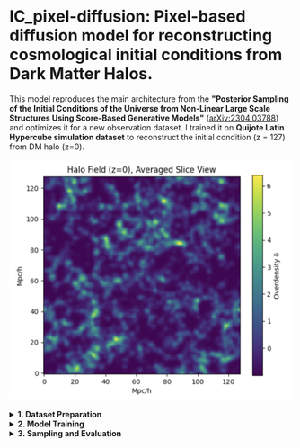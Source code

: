 # IC_pixel-diffusion: Pixel-based diffusion model for reconstructing cosmological initial conditions from Dark Matter Halos. 
This model reproduces the main architecture from the **"Posterior Sampling of the Initial Conditions of the Universe from Non-Linear Large Scale Structures Using Score-Based Generative Models"** ([arXiv:2304.03788](https://arxiv.org/abs/2304.03788)) and optimizes it for a new observation dataset. I trained it on **Quijote Latin Hypercube simulation dataset** to reconstruct the initial condition (z = 127) from DM halo (z=0).

![halo_slice_z0](plots/halo_slice_z0.png)




<details>
<summary><b> 1. Dataset Preparation</b></summary>

The dataset used for this project is based on the **Quijote simulation suite**, which provides
large-scale N-body simulations of the Universe. These simulations are used here to generate both
the **initial condition density fields (z = 127)** and the **halo density fields (z = 0)**.

The **initial condition (z = 127)** density fields are generated using the **Latin Hypercube simulation snapshots**
from Quijote. The corresponding generation script is provided here:
[Initial Condition Generation Code](https://github.com/UVA-MLSys/IC_pixel-diffusion/blob/main/Dataset/generate_train_z127_density.py).

The **halo density fields (z = 0)** are constructed from the **halo catalogs** produced by the
**Friends-of-Friends (FoF)** algorithm applied to the Quijote N-body simulations.
The processing script used for this step is provided here:
[Halo Field Generation Code](https://github.com/UVA-MLSys/IC_pixel-diffusion/blob/main/Dataset/generate_halo_redshift_mass.py).

After generating the individual samples for both redshifts (z = 127 and z = 0),
the **stacking script** in the `dataset/` folder is used to combine all simulation IDs
into two single large `.npy` arrays for training.


For demonstration purposes, two small **stacked dataset samples** are included in the `Dataset/` folder:

- `quijote128_halo_train_3.npy` — stacked sample of the **z = 0** halo density fields (3 simulations)  
- `quijote128_z127_train_3.npy` — stacked sample of the **z = 127** initial condition fields (3 simulations)

These example files allow users to verify the dataset format and test the training and sampling scripts without downloading the full dataset.

The **complete dataset** (2000 generated samples for each redshift) is available for download from Google Drive:

- [Full z = 0 dataset (Train_z0_2000.npy)](<add-your-google-drive-link-here>)  
- [Full z = 127 dataset (Train_z127_2000.npy)](<add-your-google-drive-link-here>)


</details>


<details>
<summary><b> 2. Model Training</b></summary>

The stacked datasets of both redshifts (**z = 0** halo fields and **z = 127** initial condition fields)
are fed into the conditional diffusion model to begin training.  
A total of **1900 samples** are used for training for each redshift. 
The corresponding training script is provided here: [train code](https://github.com/UVA-MLSys/IC_pixel-diffusion/blob/main/train.py)
Training is performed on **4 NVIDIA A100 GPUs** available on the **UVA Rivanna** supercomputing cluster,
using a **batch size of 4 per GPU** (effective total batch size of 16) for **400 epochs**.  
The complete training process takes approximately **17 hours**.

All key hyperparameters, such as the number of epochs, batch size, learning rate, and model configuration,
can be modified in the corresponding [config file](https://github.com/UVA-MLSys/IC_pixel-diffusion/blob/main/config.json) to suit different datasets or experiments.

</details>


<details>
<summary><b>3. Sampling and Evaluation</b></summary>

After training, the model enters the **sampling phase**, where it generates reconstructed
initial conditions from unseen test data. During sampling, the model receives the **observed z = 0 halo field**
as input and progressively denoises it to reconstruct the corresponding **z = 127 initial condition field**.

The sampling process is handled by the following script:
[`scripts/sample.py`](https://github.com/UVA-MLSys/IC_pixel-diffusion/blob/main/sample.py)

The **number of generated samples** can be adjusted as a hyperparameter in the configuration file, allowing flexibility in testing on different dataset sizes.

Once the samples are generated, they are combined into a single file using the stacking script:
[`scripts/combine_samples.py`](https://github.com/UVA-MLSys/IC_pixel-diffusion/blob/main/Combine_sample.py)

This combined sample file is then used to evaluate the model’s reconstruction performance.
The evaluation is performed using:
[`scripts/result.py`](https://github.com/UVA-MLSys/IC_pixel-diffusion/blob/main/results.py)

The evaluation script computes three key metrics to assess reconstruction quality:
- **Power Spectrum** — measures the statistical similarity of large-scale modes.  
- **Cross-Correlation Coefficient** — quantifies the correlation between predicted and true fields.  
- **Transfer Function** — evaluates the scale-dependent amplitude accuracy.

</details>

